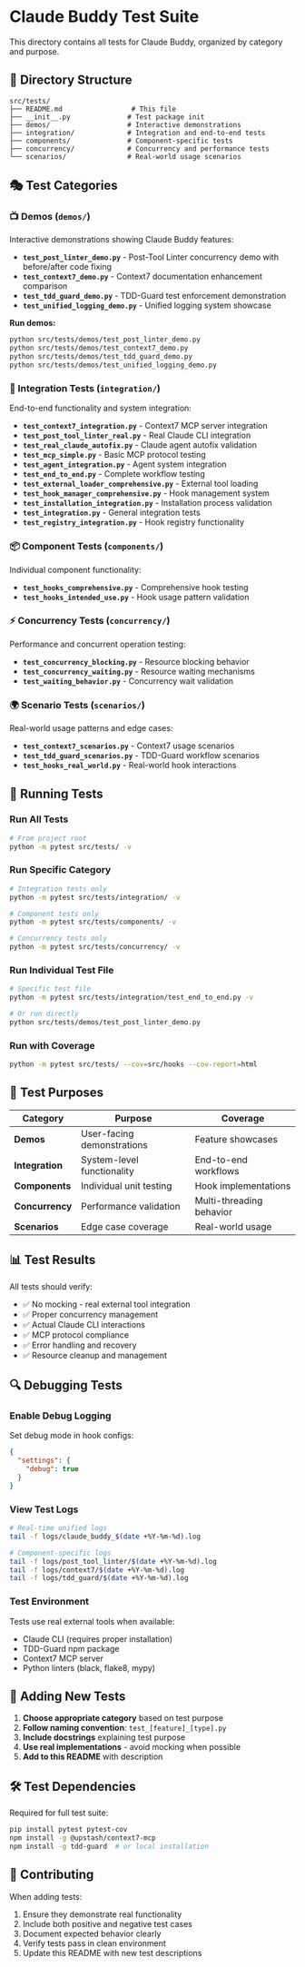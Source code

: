 # Claude Buddy Test Suite

This directory contains all tests for Claude Buddy, organized by category and purpose.

## 📁 Directory Structure

```
src/tests/
├── README.md                 # This file
├── __init__.py              # Test package init
├── demos/                   # Interactive demonstrations
├── integration/             # Integration and end-to-end tests
├── components/              # Component-specific tests
├── concurrency/             # Concurrency and performance tests
└── scenarios/               # Real-world usage scenarios
```

## 🎭 Test Categories

### 📺 Demos (`demos/`)
Interactive demonstrations showing Claude Buddy features:

- **`test_post_linter_demo.py`** - Post-Tool Linter concurrency demo with before/after code fixing
- **`test_context7_demo.py`** - Context7 documentation enhancement comparison
- **`test_tdd_guard_demo.py`** - TDD-Guard test enforcement demonstration
- **`test_unified_logging_demo.py`** - Unified logging system showcase

**Run demos:**
```bash
python src/tests/demos/test_post_linter_demo.py
python src/tests/demos/test_context7_demo.py
python src/tests/demos/test_tdd_guard_demo.py
python src/tests/demos/test_unified_logging_demo.py
```

### 🔧 Integration Tests (`integration/`)
End-to-end functionality and system integration:

- **`test_context7_integration.py`** - Context7 MCP server integration
- **`test_post_tool_linter_real.py`** - Real Claude CLI integration
- **`test_real_claude_autofix.py`** - Claude agent autofix validation
- **`test_mcp_simple.py`** - Basic MCP protocol testing
- **`test_agent_integration.py`** - Agent system integration
- **`test_end_to_end.py`** - Complete workflow testing
- **`test_external_loader_comprehensive.py`** - External tool loading
- **`test_hook_manager_comprehensive.py`** - Hook management system
- **`test_installation_integration.py`** - Installation process validation
- **`test_integration.py`** - General integration tests
- **`test_registry_integration.py`** - Hook registry functionality

### 📦 Component Tests (`components/`)
Individual component functionality:

- **`test_hooks_comprehensive.py`** - Comprehensive hook testing
- **`test_hooks_intended_use.py`** - Hook usage pattern validation

### ⚡ Concurrency Tests (`concurrency/`)
Performance and concurrent operation testing:

- **`test_concurrency_blocking.py`** - Resource blocking behavior
- **`test_concurrency_waiting.py`** - Resource waiting mechanisms
- **`test_waiting_behavior.py`** - Concurrency wait validation

### 🌍 Scenario Tests (`scenarios/`)
Real-world usage patterns and edge cases:

- **`test_context7_scenarios.py`** - Context7 usage scenarios
- **`test_tdd_guard_scenarios.py`** - TDD-Guard workflow scenarios
- **`test_hooks_real_world.py`** - Real-world hook interactions

## 🚀 Running Tests

### Run All Tests
```bash
# From project root
python -m pytest src/tests/ -v
```

### Run Specific Category
```bash
# Integration tests only
python -m pytest src/tests/integration/ -v

# Component tests only
python -m pytest src/tests/components/ -v

# Concurrency tests only
python -m pytest src/tests/concurrency/ -v
```

### Run Individual Test File
```bash
# Specific test file
python -m pytest src/tests/integration/test_end_to_end.py -v

# Or run directly
python src/tests/demos/test_post_linter_demo.py
```

### Run with Coverage
```bash
python -m pytest src/tests/ --cov=src/hooks --cov-report=html
```

## 🎯 Test Purposes

| Category | Purpose | Coverage |
|----------|---------|----------|
| **Demos** | User-facing demonstrations | Feature showcases |
| **Integration** | System-level functionality | End-to-end workflows |
| **Components** | Individual unit testing | Hook implementations |
| **Concurrency** | Performance validation | Multi-threading behavior |
| **Scenarios** | Edge case coverage | Real-world usage |

## 📊 Test Results

All tests should verify:
- ✅ No mocking - real external tool integration
- ✅ Proper concurrency management 
- ✅ Actual Claude CLI interactions
- ✅ MCP protocol compliance
- ✅ Error handling and recovery
- ✅ Resource cleanup and management

## 🔍 Debugging Tests

### Enable Debug Logging
Set debug mode in hook configs:
```json
{
  "settings": {
    "debug": true
  }
}
```

### View Test Logs
```bash
# Real-time unified logs
tail -f logs/claude_buddy_$(date +%Y-%m-%d).log

# Component-specific logs
tail -f logs/post_tool_linter/$(date +%Y-%m-%d).log
tail -f logs/context7/$(date +%Y-%m-%d).log
tail -f logs/tdd_guard/$(date +%Y-%m-%d).log
```

### Test Environment
Tests use real external tools when available:
- Claude CLI (requires proper installation)
- TDD-Guard npm package
- Context7 MCP server
- Python linters (black, flake8, mypy)

## 📝 Adding New Tests

1. **Choose appropriate category** based on test purpose
2. **Follow naming convention**: `test_[feature]_[type].py`
3. **Include docstrings** explaining test purpose
4. **Use real implementations** - avoid mocking when possible
5. **Add to this README** with description

## 🛠️ Test Dependencies

Required for full test suite:
```bash
pip install pytest pytest-cov
npm install -g @upstash/context7-mcp
npm install -g tdd-guard  # or local installation
```

## 🎪 Contributing

When adding tests:
1. Ensure they demonstrate real functionality
2. Include both positive and negative test cases
3. Document expected behavior clearly
4. Verify tests pass in clean environment
5. Update this README with new test descriptions